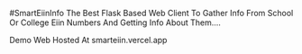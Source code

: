 #SmartEiinInfo
The Best Flask Based Web Client To Gather Info From School Or College Eiin Numbers And Getting Info About Them....

Demo Web Hosted At smarteiin.vercel.app
